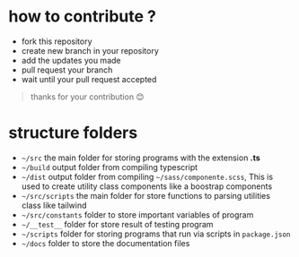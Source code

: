 # how to contribute ?

- fork this repository
- create new branch in your repository
- add the updates you made
- pull request your branch
- wait until your pull request accepted

> thanks for your contribution 😊

# structure folders

- `~/src`
  the main folder for storing programs with the extension **.ts**
- `~/build`
  output folder from compiling typescript
- `~/dist`
  output folder from compiling `~/sass/componente.scss`, This is used to create utility class components like a boostrap components
- `~/src/scripts`
  the main folder for store functions to parsing utilities class like tailwind
- `~/src/constants`
  folder to store important variables of program
- `~/__test__`
  folder for store result of testing program
- `~/scripts`
  folder for storing programs that run via scripts in `package.json`
- `~/docs`
  folder to store the documentation files


